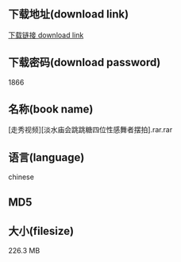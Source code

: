 ## 下载地址(download link)
[下载链接 download link](https://voluble-croquembouche-d321dc.netlify.app/?s=%5B%E8%B5%B0%E7%A7%80%E8%A7%86%E9%A2%91%5D%5B%E6%B7%A1%E6%B0%B4%E5%BA%99%E4%BC%9A%E8%B7%B3%E8%B7%B3%E7%B3%96%E5%9B%9B%E4%BD%8D%E6%80%A7%E6%84%9F%E8%88%9E%E8%80%85%E6%91%86%E6%8B%8D%5D.rar)

## 下载密码(download password)
1866

## 名称(book name)
[走秀视频][淡水庙会跳跳糖四位性感舞者摆拍].rar.rar

## 语言(language)
chinese

## MD5


## 大小(filesize)
226.3 MB
